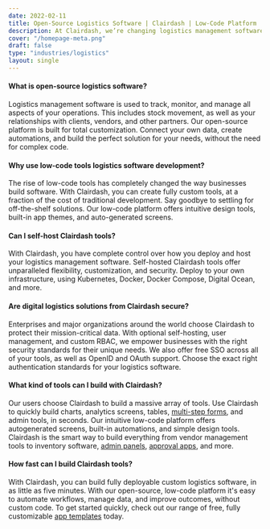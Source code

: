 ```yaml
---
date: 2022-02-11
title: Open-Source Logistics Software | Clairdash | Low-Code Platform
description: At Clairdash, we’re changing logistics management software development, forever. Create fully deployable, custom tools, in under five minutes.
cover: "/homepage-meta.png"
draft: false
type: "industries/logistics"
layout: single
---
```


#### What is open-source logistics software?
Logistics management software is used to track, monitor, and manage all aspects of your operations. This includes stock movement, as well as your relationships with clients, vendors, and other partners. Our open-source platform is built for total customization. Connect your own data, create automations, and build the perfect solution for your needs, without the need for complex code. 

#### Why use low-code tools logistics software development?
The rise of low-code tools has completely changed the way businesses build software. With Clairdash, you can create fully custom tools, at a fraction of the cost of traditional development. Say goodbye to settling for off-the-shelf solutions. Our low-code platform offers intuitive design tools, built-in app themes, and auto-generated screens. 

#### Can I self-host Clairdash tools?
With Clairdash, you have complete control over how you deploy and host your logistics management software. Self-hosted Clairdash tools offer unparalleled flexibility, customization, and security. Deploy to your own infrastructure, using Kubernetes, Docker, Docker Compose, Digital Ocean, and more.

####  Are digital logistics solutions from Clairdash secure?
Enterprises and major organizations around the world choose Clairdash to protect their mission-critical data. With optional self-hosting, user management, and custom RBAC, we empower businesses with the right security standards for their unique needs. We also offer free SSO across all of your tools, as well as OpenID and OAuth support. Choose the exact right authentication standards for your logistics software.

#### What kind of tools can I build with Clairdash?
Our users choose Clairdash to build a massive array of tools. Use Clairdash to quickly build charts, analytics screens, tables, [multi-step forms](https://clairdash.com/forms), and admin tools, in seconds. Our intuitive low-code platform offers autogenerated screens, built-in automations, and simple design tools. Clairdash is the smart way to build everything from vendor management tools to inventory software, [admin panels](https://clairdash.com/admin-panels), [approval apps](https://clairdash.com/approval-apps), and more.

#### How fast can I build Clairdash tools?
With Clairdash, you can build fully deployable custom logistics software, in as little as five minutes. With our open-source, low-code platform it's easy to automate workflows, manage data, and improve outcomes, without custom code.
To get started quickly, check out our range of free, fully customizable [app templates](https://clairdash.com/templates) today.


